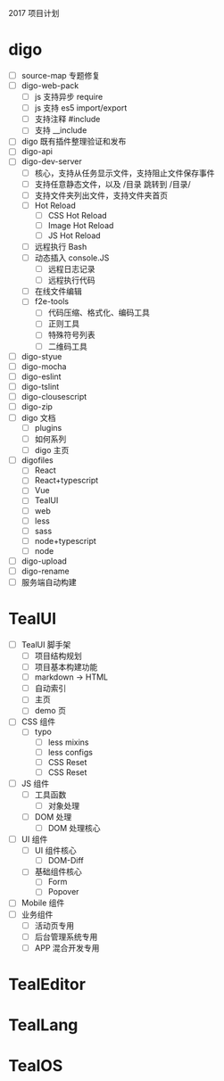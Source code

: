 2017 项目计划

# digo

- [ ] source-map 专题修复
- [ ] digo-web-pack
    - [ ] js 支持异步 require
    - [ ] js 支持 es5 import/export
    - [ ] 支持注释 #include
    - [ ] 支持 __include
- [ ] digo 既有插件整理验证和发布
- [ ] digo-api
- [ ] digo-dev-server
    - [ ] 核心，支持从任务显示文件，支持阻止文件保存事件
    - [ ] 支持任意静态文件，以及 /目录 跳转到 /目录/
    - [ ] 支持文件夹列出文件，支持文件夹首页
    - [ ] Hot Reload
        - [ ] CSS Hot Reload 
        - [ ] Image Hot Reload 
        - [ ] JS Hot Reload 
    - [ ] 远程执行 Bash
    - [ ] 动态插入 console.JS
        - [ ] 远程日志记录
        - [ ] 远程执行代码
    - [ ] 在线文件编辑
    - [ ] f2e-tools
        - [ ] 代码压缩、格式化、编码工具
        - [ ] 正则工具
        - [ ] 特殊符号列表
        - [ ] 二维码工具
- [ ] digo-styue
- [ ] digo-mocha
- [ ] digo-eslint
- [ ] digo-tslint
- [ ] digo-clousescript
- [ ] digo-zip
- [ ] digo 文档
    - [ ] plugins
    - [ ] 如何系列
    - [ ] digo 主页
- [ ] digofiles
    - [ ] React
    - [ ] React+typescript
    - [ ] Vue
    - [ ] TealUI
    - [ ] web
    - [ ] less
    - [ ] sass
    - [ ] node+typescript
    - [ ] node
- [ ] digo-upload
- [ ] digo-rename
- [ ] 服务端自动构建

# TealUI
- [ ] TealUI 脚手架
    - [ ] 项目结构规划
    - [ ] 项目基本构建功能
    - [ ] markdown -> HTML
    - [ ] 自动索引
    - [ ] 主页
    - [ ] demo 页
- [ ] CSS 组件
    - [ ] typo
        - [ ] less mixins
        - [ ] less configs
        - [ ] CSS Reset
        - [ ] CSS Reset
- [ ] JS 组件
    - [ ] 工具函数
        - [ ] 对象处理
    - [ ] DOM 处理
        - [ ] DOM 处理核心
- [ ] UI 组件
    - [ ] UI 组件核心
        - [ ] DOM-Diff
    - [ ] 基础组件核心
        - [ ] Form
        - [ ] Popover
- [ ] Mobile 组件
- [ ] 业务组件
    - [ ] 活动页专用
    - [ ] 后台管理系统专用
    - [ ] APP 混合开发专用

# TealEditor


# TealLang


# TealOS
